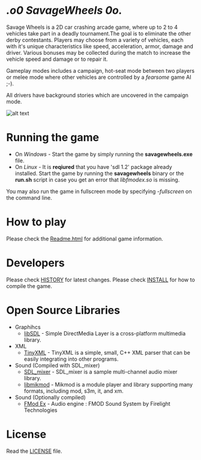 _.o0 SavageWheels 0o._
==========================

Savage Wheels is a 2D car crashing arcade game, where up to 2 to 4 vehicles take part in a deadly tournament.The goal is to eliminate the other derby contestants. Players may choose from a variety of vehicles, each with it's unique characteristics like speed, acceleration, armor, damage and driver. Various bonuses may be collected during the match to increase the vehicle speed and damage or to repair it.

Gameplay modes includes a campaign, hot-seat mode between two players or melee mode where other vehicles are controlled by a _fearsome_ game AI ;-).

All drivers have background stories which are uncovered in the campaign mode.


![alt text](http://i.imgur.com/09h8j1M.jpg "Gameplay screenshot")

# Running the game

  * On *Windows* - Start the game by simply running the **savagewheels.exe** file.
  * On *Linux* - It is **reqiured** that you have 'sdl 1.2' package already installed. Start the game by running the **savagewheels** binary or the **run.sh** script in case you get an error that *libfmodex.so* is missing.

  You may also run the game in fullscreen mode by specifying *-fullscreen* on the command line.

# How to play

Please check the [Readme.html](http://htmlpreview.github.io/?https://github.com/petarov/savagewheels/blob/master/bin/Readme.html) for additional game information.

# Developers

Please check [HISTORY](HISTORY) for latest changes.
Please check [INSTALL](INSTALL.md) for how to compile the game.

# Open Source Libraries
  * Graphihcs
    * [libSDL](http://www.libsdl.org/) - Simple DirectMedia Layer is a cross-platform multimedia library.
  * XML
    * [TinyXML](http://www.grinninglizard.com/tinyxml/) - TinyXML is a simple, small, C++ XML parser that can be easily integrating into other programs.
  * Sound (Compiled with SDL_mixer)
    * [SDL_mixer](http://www.libsdl.org/projects/SDL_mixer/) - SDL_mixer is a sample multi-channel audio mixer library.
    * [libmikmod](http://mikmod.shlomifish.org/) - Mikmod is a module player and library supporting many formats, including mod, s3m, it, and xm.
  * Sound (Optionally compiled)
    * [FMod Ex](http://www.fmod.org/fmod-sales.html) - Audio engine : FMOD Sound System by Firelight Technologies  

# License

Read the [LICENSE](LICENSE) file.
